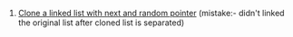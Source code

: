 1. [Clone a linked list with next and random pointer](https://practice.geeksforgeeks.org/problems/clone-a-linked-list-with-next-and-random-pointer/1) (mistake:- didn't linked the original list after cloned list is separated)

